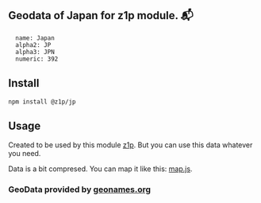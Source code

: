
## Geodata of Japan for z1p module. :mailbox_with_mail:

```
  name: Japan
  alpha2: JP
  alpha3: JPN
  numeric: 392
```

## Install

```
npm install @z1p/jp
```

## Usage

Created to be used by this module [z1p](https://github.com/vzhufk/z1p).
But you can use this data whatever you need.

Data is a bit compresed. You can map it like this: [map.js](https://github.com/vzhufk/z1p/blob/master/src/map.js).

### GeoData provided by **[geonames.org](http://www.geonames.org/)**
